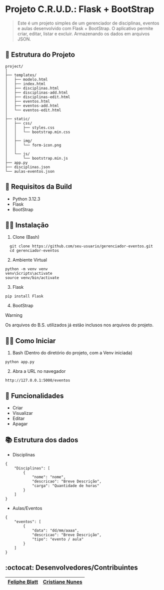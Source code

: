# Projeto C.R.U.D.: Flask + BootStrap

> Este é um projeto simples de um gerenciador de disciplinas, eventos e aulas desenvolvido com Flask + BootStrap. O aplicativo permite criar, editar, listar e excluir. Armazenando os dados em arquivos JSON.


## :bricks: Estrutura do Projeto

```plaintext
project/
│
├── templates/
│   ├── modelo.html
│   ├── index.html
│   ├── disciplinas.html
│   ├── disciplinas-add.html
│   ├── disciplinas-edit.html
│   ├── eventos.html
│   ├── eventos-add.html
│   └── eventos-edit.html
│
├── static/
│   ├── css/
│   │   ├── styles.css
│   │   └── bootstrap.min.css
│   │
│   ├── img/
│   │   └── form-icon.png
│   │
│   └── js/
│       └── bootstrap.min.js
├── app.py
├── disciplinas.json
└── aulas-eventos.json
```


## :triangular_flag_on_post: Requisitos da Build

- Python 3.12.3
- Flask
- BootStrap


## :technologist: Instalação

1. Clone (Bash)
```plaintext
  git clone https://github.com/seu-usuario/gerenciador-eventos.git
  cd gerenciador-eventos
```
2. Ambiente Virtual
```plaintext
python -m venv venv
venv\Scripts\activate
source venv/bin/activate
```
3. Flask
```plaintext
pip install Flask
```
4. BootStrap
> [!WARNING]
> Os arquivos do B.S. utilizados já estão inclusos nos arquivos do projeto.


## :running_man: Como Iniciar

1. Bash (Dentro do diretório do projeto, com a Venv iniciada)
```plaintext
python app.py
```
2. Abra a URL no navegador
```plaintext
http://127.0.0.1:5000/eventos
```


## :wrench: Funcionalidades

- Criar
- Visualizar
- Editar
- Apagar


## :books: Estrutura dos dados

- Disciplinas
```plaintext
{
    "Disciplinas": [
        {
            "nome": "nome",
            "descricao": "Breve Descrição",
            "carga": "Quantidade de horas"
        }
    ]
}
```
- Aulas/Eventos
```plaintext
{
    "eventos": [
        {
            "data": "dd/mm/aaaa",
            "descricao": "Breve Descrição",
            "tipo": "evento / aula"
        }
    ]
}
```


## :octocat: Desenvolvedores/Contribuintes

|  [Feliphe Blatt](https://github.com/Feliphe-Blatt) | [Cristiane Nunes](https://github.com/cristiane-nunes-git)
| :---: | :---: 
